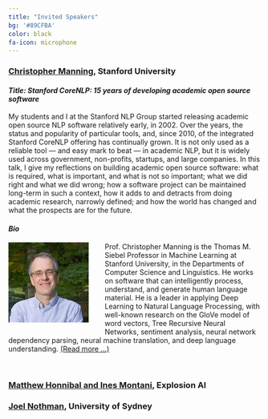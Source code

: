 ```yaml
---
title: "Invited Speakers"
bg: '#89CFBA'
color: black
fa-icon: microphone
---
```




### [Christopher Manning](https://nlp.stanford.edu/manning/), Stanford University

#### ***Title: Stanford CoreNLP: 15 years of developing academic open source software***

My students and I at the Stanford NLP Group started releasing academic open source NLP software relatively early, in 2002. Over the years, the status and popularity of particular tools, and, since 2010, of the integrated Stanford CoreNLP offering has continually grown. It is not only used as a reliable tool — and easy mark to beat — in academic NLP, but it is widely used across government, non-profits, startups, and large companies. In this talk, I give my reflections on building academic open source software: what is required, what is important, and what is not so important; what we did right and what we did wrong; how a software project can be maintained long-term in such a context, how it adds to and detracts from doing academic research, narrowly defined; and how the world has changed and what the prospects are for the future.

#### ***Bio*** 

<img src="img/christopher-manning.jpg" alt="Christopher Manning" align="left" style="margin-right: 32px; margin-bottom: 16px;" />
 
 Prof. Christopher Manning is the Thomas M. Siebel Professor in Machine Learning at Stanford University, in the Departments of Computer Science and Linguistics. He works on software that can intelligently process, understand, and generate human language material. He is a leader in applying Deep Learning to Natural Language Processing, with well-known research on the GloVe model of word vectors, Tree Recursive Neural Networks, sentiment analysis, neural network dependency parsing, neural machine translation, and deep language understanding. <a href="javascript: $('#talk1-bio').toggle();">(Read more ...)</a> <span id="talk1-bio" hidden>His computational linguistics work also covers probabilistic models of language, natural language inference and multilingual language processing, including being a principal developer of Stanford Dependencies and Universal Dependencies. Manning has coauthored leading textbooks on statistical approaches to Natural Language Processing (NLP) (Manning and Schütze 1999) and information retrieval (Manning, Raghavan, and Schütze, 2008), as well as linguistic monographs on ergativity and complex predicates. Manning is an ACM Fellow, a AAAI Fellow, an ACL Fellow, and Past President of the ACL. Research of his has won ACL, Coling, EMNLP, and CHI Best Paper Awards. He has a B.A. (Hons) from The Australian National University, a Ph.D. from Stanford in 1994, and he held faculty positions at Carnegie Mellon University and the University of Sydney before returning to Stanford. He is a member of the Stanford NLP group (@stanfordnlp) and manages development of the Stanford CoreNLP software.</span>

<br/>

###  [Matthew Honnibal and Ines Montani](https://explosion.ai), Explosion AI

###  [Joel Nothman](http://joelnothman.com/), University of Sydney

